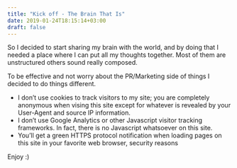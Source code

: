 ```yaml
---
title: "Kick off - The Brain That Is"
date: 2019-01-24T18:15:14+03:00
draft: false
---
```

So I decided to start sharing my brain with the world, and by doing that I needed a place where I can put all my thoughts together. Most of them are unstructured others sound really composed.

To be effective and not worry about the PR/Marketing side of things I decided to do things different.

- I don’t use cookies to track visitors to my site; you are completely anonymous when vising this site except for whatever is revealed by your User-Agent and source IP information.
- I don’t use Google Analytics or other Javascript visitor tracking frameworks. In fact, there is no Javascript whatsoever on this site.
- You’ll get a green HTTPS protocol notification when loading pages on this site in your favorite web browser, security reasons

Enjoy :)
